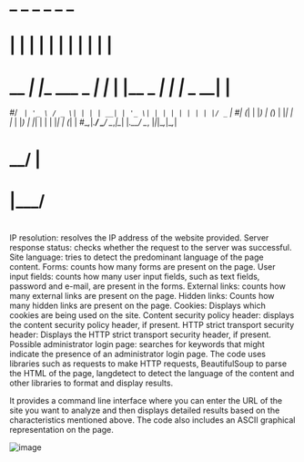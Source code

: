 # 
#        _                 _     _           _ _           _ 
 #      | |               | |   | |         | | |         | |
  # __ _| |__   ___  _   _| |_  | |__  _   _| | |_   _  __| |
  #/ _` | '_ \ / _ \| | | | __| | '_ \| | | | | | | | |/ _` |
 #| (_| | |_) | (_) | |_| | |_  | |_) | |_| | | | |_| | (_| |
  #\__,_|_.__/ \___/ \__,_|\__| |_.__/ \__, |_|_|\__,_|\__,_|
   #                                    __/ |                
   #                                    |___/                 
#


IP resolution: resolves the IP address of the website provided.
Server response status: checks whether the request to the server was successful.
Site language: tries to detect the predominant language of the page content.
Forms: counts how many forms are present on the page.
User input fields: counts how many user input fields, such as text fields, password and e-mail, are present in the forms.
External links: counts how many external links are present on the page.
Hidden links: Counts how many hidden links are present on the page.
Cookies: Displays which cookies are being used on the site.
Content security policy header: displays the content security policy header, if present.
HTTP strict transport security header: Displays the HTTP strict transport security header, if present.
Possible administrator login page: searches for keywords that might indicate the presence of an administrator login page.
The code uses libraries such as requests to make HTTP requests, BeautifulSoup to parse the HTML of the page, langdetect to detect the language of the content and other libraries to format and display results.

It provides a command line interface where you can enter the URL of the site you want to analyze and then displays detailed results based on the characteristics mentioned above. The code also includes an ASCII graphical representation on the page.





![image](https://github.com/lixz07/byllud/assets/138683122/e154e642-e650-4f5b-a298-277b021a5ed9)
